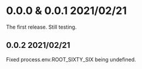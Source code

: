 # 0.0.0 & 0.0.1 2021/02/21
The first release. Still testing.

## 0.0.2 2021/02/21
Fixed process.env.ROOT_SIXTY_SIX being undefined.